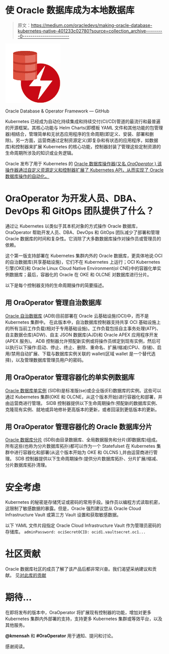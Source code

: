 # 使 Oracle 数据库成为本地数据库

> 原文：<https://medium.com/oracledevs/making-oracle-database-kubernetes-native-401233c02780?source=collection_archive---------0----------------------->

![](img/82d29d59eb772040ff3ac34144d73828.png)

Oracle Database & Operator Framework — GitHub

Kubernetes 已经成为自动化持续集成和持续交付(CI/CD)管道的最流行和最普遍的开源框架。其核心功能与 Helm Charts(即模板 YAML 文件和其他功能的包管理器)相结合，管理简单和无状态应用程序的生命周期(即定义、安装、部署和删除)。另一方面，运营商通过定制资源定义(即复杂和有状态的应用程序，如数据库)和控制器来扩展 Kubernetes 的核心功能，控制器封装了管理这些定制资源的生命周期所涉及的知识或业务逻辑。

Oracle 发布了用于 Kubernetes 的 [Oracle 数据库操作器(又名 *OraOperator* ),该操作器通过自定义资源定义和控制器扩展了 Kubernetes API，从而实现了 Oracle 数据库操作的自动化。](https://github.com/oracle/oracle-database-operator)

# OraOperator 为开发人员、DBA、DevOps 和 GitOps 团队提供了什么？

通过让 Kubernetes 以类似于其本机对象的方式操作 Oracle 数据库，OraOperator 帮助开发人员、DBA、DevOps 和 GitOps 团队减少了部署和管理 Oracle 数据库的时间和复杂性。它消除了大多数数据库操作对操作员或管理员的依赖。

这个第一版支持部署在 Kubernetes 集群内外的 Oracle 数据库，更具体地说:OCI 的自治数据库(共享基础设施)，它们不在 Kubernetes 上运行；OCI Kubernetes 引擎(OKE)和 Oracle Linux Cloud Native Environment(ol CNE)中的容器化单实例数据库；最后，容器化的 Oracle 在 OKE 和 OLCNE 对数据库进行分片。

以下是每个控制器支持的生命周期操作的简要描述。

## 用 OraOperator 管理自治数据库

[Oracle 自治数据库](https://docs.oracle.com/en-us/iaas/Content/Database/Concepts/adboverview.htm) (ADB)目前部署在 Oracle 云基础设施(OCI)中，而不是 Kubernetes 集群中。
在此版本中，自治数据库控制器支持共享 OCI 基础设施上的所有当前工作负载(相对于专用基础设施)。工作负载包括自主事务处理(ATP)、自主数据仓库(ADW)、自主 JSON 数据库(AJD)和 Oracle APEX 应用程序开发(APEX 服务)。
ADB 控制器允许预配新实例或将操作员绑定到现有实例，然后可以执行以下操作:启动、停止、终止、删除、重命名、扩展/缩减(CPU、存储)、启用/禁用自动扩展、下载与数据库实例关联的 wallet(区域 wallet 是一个替代选择)，以及管理数据库管理员用户的密码。

## 用 OraOperator 管理容器化的单实例数据库

[Oracle 数据库单实例](https://docs.oracle.com/en/database/oracle/oracle-database/) (SIDB)是标准版(se)或企业版(EE)数据库的实例。这些可以通过 Kubernetes 集群(OKE 和 OLCNE，从这个版本开始)进行容器化和部署，并由运营商进行管理。
SIDB 控制器提供以下生命周期操作:预配新的数据库实例、克隆现有实例、就地或异地修补更高版本的更新，或者回滚到更低版本的更新。

## 用 OraOperator 管理容器化的 Oracle 数据库分片

[Oracle 数据库分片](https://docs.oracle.com/en/database/oracle/oracle-database/21/shard/index.html) (SDB)由目录数据库、全局数据服务和分片(即数据库)组成。所有这些(也称为分片数据库拓扑)都可以作为一个 Statefulset 在 Kubernetes 集群中进行容器化和部署(从这个版本开始为 OKE 和 OLCNS ),并由运营商进行管理。
SDB 控制器提供以下生命周期操作:提供分片数据库拓扑、分片扩展/缩减、分片数据库拓扑清理。

# 安全考虑

Kubernetes 的秘密是存储凭证或密码的常用手段。操作员以编程方式读取机密，这限制了敏感数据的暴露。但是，Oracle 强烈建议您从 Oracle Cloud Infrastructure Vault 或第三方 Vault 设置和获取敏感数据。

以下 YAML 文件片段指定 Oracle Cloud Infrastructure Vault 作为管理员密码的存储库。 `adminPassword:
ociSecretOCID: ocid1.vaultsecret.oc1...`

# 社区贡献

Oracle 数据库社区的成员了解了该产品后都非常兴奋。我们渴望采纳建议和贡献。
见[对此库的贡献](https://github.com/oracle/oracle-database-operator/blob/main/CONTRIBUTING.md)

# 期待…

在即将发布的版本中，OraOperator 将扩展现有控制器的功能，增加对更多 Kubernetes 集群内外部署的支持，支持更多 Kubernetes 集群或等效平台，以及其他服务。

**@kmensah** 和 **#OraOperator** 用于通知、提问和讨论。

感谢阅读。